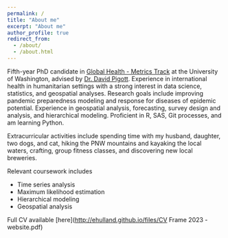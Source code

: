 ```yaml
---
permalink: /
title: "About me"
excerpt: "About me"
author_profile: true
redirect_from: 
  - /about/
  - /about.html
---
```


Fifth-year PhD candidate in [Global Health - Metrics Track](https://globalhealth.washington.edu/education-training/phd-gh) at the University of Washington, advised by [Dr. David Pigott](https://globalhealth.washington.edu/faculty/david-pigott).
Experience in international health in humanitarian settings with a strong interest in data science, statistics, and geospatial analyses.
Research goals include improving pandemic preparedness modeling and response for diseases of epidemic potential.
Experience in geospatial analysis, forecasting, survey design and analysis, and hierarchical modeling. Proficient in R, SAS, Git processes, and am learning Python.

Extracurricular activities include spending time with my husband, daughter, two dogs, and cat, hiking the PNW mountains and kayaking the local waters, crafting, group fitness classes, and discovering new local breweries.

Relevant coursework includes

* Time series analysis
* Maximum likelihood estimation
* Hierarchical modeling
* Geospatial analysis

Full CV available [here](http://ehulland.github.io/files/CV Frame 2023 - website.pdf)



